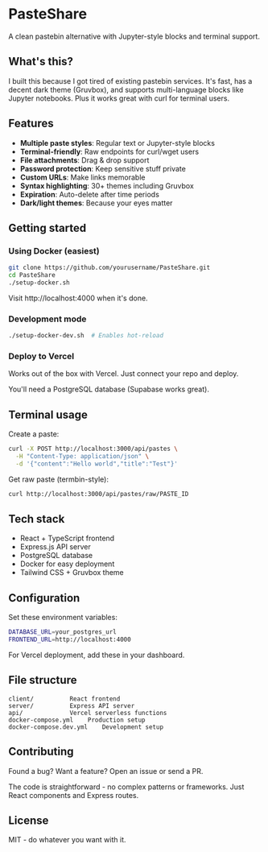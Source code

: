 # PasteShare

A clean pastebin alternative with Jupyter-style blocks and terminal support.

## What's this?

I built this because I got tired of existing pastebin services. It's fast, has a decent dark theme (Gruvbox), and supports multi-language blocks like Jupyter notebooks. Plus it works great with curl for terminal users.

## Features

- **Multiple paste styles**: Regular text or Jupyter-style blocks
- **Terminal-friendly**: Raw endpoints for curl/wget users  
- **File attachments**: Drag & drop support
- **Password protection**: Keep sensitive stuff private
- **Custom URLs**: Make links memorable
- **Syntax highlighting**: 30+ themes including Gruvbox
- **Expiration**: Auto-delete after time periods
- **Dark/light themes**: Because your eyes matter

## Getting started

### Using Docker (easiest)

```bash
git clone https://github.com/yourusername/PasteShare.git
cd PasteShare
./setup-docker.sh
```

Visit http://localhost:4000 when it's done.

### Development mode

```bash
./setup-docker-dev.sh  # Enables hot-reload
```

### Deploy to Vercel

Works out of the box with Vercel. Just connect your repo and deploy.

You'll need a PostgreSQL database (Supabase works great).

## Terminal usage

Create a paste:
```bash
curl -X POST http://localhost:3000/api/pastes \
  -H "Content-Type: application/json" \
  -d '{"content":"Hello world","title":"Test"}'
```

Get raw paste (termbin-style):
```bash
curl http://localhost:3000/api/pastes/raw/PASTE_ID
```

## Tech stack

- React + TypeScript frontend
- Express.js API server  
- PostgreSQL database
- Docker for easy deployment
- Tailwind CSS + Gruvbox theme

## Configuration

Set these environment variables:

```bash
DATABASE_URL=your_postgres_url
FRONTEND_URL=http://localhost:4000
```

For Vercel deployment, add these in your dashboard.

## File structure

```
client/          React frontend
server/          Express API server  
api/             Vercel serverless functions
docker-compose.yml    Production setup
docker-compose.dev.yml    Development setup
```

## Contributing

Found a bug? Want a feature? Open an issue or send a PR. 

The code is straightforward - no complex patterns or frameworks. Just React components and Express routes.

## License

MIT - do whatever you want with it. 
